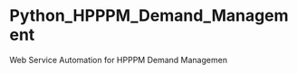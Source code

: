 Python_HPPPM_Demand_Management
==============================

Web Service Automation for HPPPM Demand Managemen
